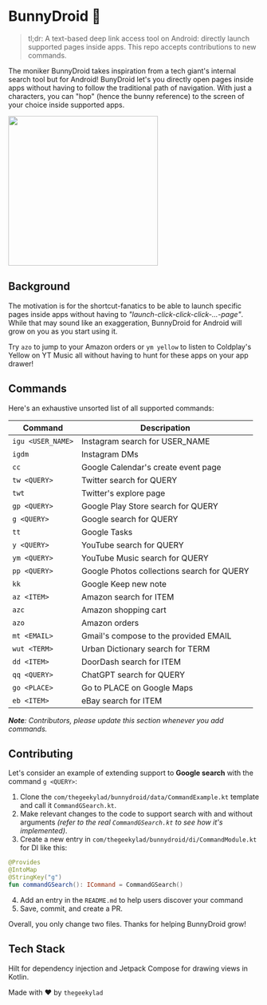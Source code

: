 # BunnyDroid 🐰

>tl;dr: A text-based deep link access tool on Android: directly launch supported pages inside apps. This repo accepts contributions to new commands.

The moniker BunnyDroid takes inspiration from a tech giant's internal search tool but for Android! BunyDroid let's you directly open pages inside apps without having to follow the traditional path of navigation. With just a characters, you can "hop" (hence the bunny reference) to the screen of your choice inside supported apps.

<img width=300 src="./demo.gif">

## Background

The motivation is for the shortcut-fanatics to be able to launch specific pages inside apps without having to _"launch-click-click-click-...-page"_. While that may sound like an exaggeration, BunnyDroid for Android will grow on you as you start using it.

Try `azo` to jump to your Amazon orders or `ym yellow` to listen to Coldplay's Yellow on YT Music all without having to hunt for these apps on your app drawer! 

## Commands

Here's an exhaustive unsorted list of all supported commands: 

| Command | Descripation |
| --- | --- |
| `igu <USER_NAME>` | Instagram search for USER_NAME |
| `igdm` | Instagram DMs |
| `cc` | Google Calendar's create event page  |
| `tw <QUERY>` | Twitter search for QUERY |
| `twt` | Twitter's explore page |
| `gp <QUERY>` | Google Play Store search for QUERY |
| `g <QUERY>` | Google search for QUERY |
| `tt` | Google Tasks |
| `y <QUERY>` | YouTube search for QUERY |
| `ym <QUERY>` | YouTube Music search for QUERY |
| `pp <QUERY>` | Google Photos collections search for QUERY |
| `kk` | Google Keep new note |
| `az <ITEM>` | Amazon search for ITEM |
| `azc` | Amazon shopping cart |
| `azo` | Amazon orders |
| `mt <EMAIL>` | Gmail's compose to the provided EMAIL |
| `wut <TERM>` | Urban Dictionary search for TERM |
| `dd <ITEM>` | DoorDash search for ITEM |
| `qq <QUERY>` | ChatGPT search for QUERY |
| `go <PLACE>` | Go to PLACE on Google Maps |
| `eb <ITEM>` | eBay search for ITEM |

_**Note**: Contributors, please update this section whenever you add commands._

## Contributing

Let's consider an example of extending support to **Google search** with the command `g <QUERY>`:

1. Clone the `com/thegeekylad/bunnydroid/data/CommandExample.kt` template and call it `CommandGSearch.kt`.
2. Make relevant changes to the code to support search with and without arguments _(refer to the real `CommandGSearch.kt` to see how it's implemented)_.
3. Create a new entry in `com/thegeekylad/bunnydroid/di/CommandModule.kt` for DI like this:
```Kotlin
@Provides
@IntoMap
@StringKey("g")
fun commandGSearch(): ICommand = CommandGSearch()
```
4. Add an entry in the `README.md` to help users discover your command
5. Save, commit, and create a PR.

Overall, you only change two files. Thanks for helping BunnyDroid grow!

## Tech Stack

Hilt for dependency injection and Jetpack Compose for drawing views in Kotlin.

Made with ❤️ by `thegeekylad`
